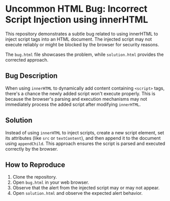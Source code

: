 # Uncommon HTML Bug: Incorrect Script Injection using innerHTML

This repository demonstrates a subtle bug related to using innerHTML to inject script tags into an HTML document.  The injected script may not execute reliably or might be blocked by the browser for security reasons.

The `bug.html` file showcases the problem, while `solution.html` provides the corrected approach.

## Bug Description
When using `innerHTML` to dynamically add content containing `<script>` tags, there's a chance the newly added script won't execute properly. This is because the browser's parsing and execution mechanisms may not immediately process the added script after modifying `innerHTML`.

## Solution
Instead of using `innerHTML` to inject scripts, create a new script element, set its attributes (like `src` or `textContent`), and then append it to the document using `appendChild`. This approach ensures the script is parsed and executed correctly by the browser.

## How to Reproduce
1. Clone the repository.
2. Open `bug.html` in your web browser.
3. Observe that the alert from the injected script may or may not appear.
4. Open `solution.html` and observe the expected alert behavior.